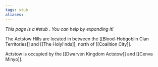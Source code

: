 ```yaml
---
tags: stub
aliases:
---
```

*This page is a #stub . You can help by expanding it!*

The Actstow Hills are located in between the [[Blood-Hobgoblin Clan Territories]] and [[The Holyl'nds]], north of [[Coalition City]].

Actstow is occupied by the [[Dwarven Kingdom Actstow]] and [[Cenva Minyo]].